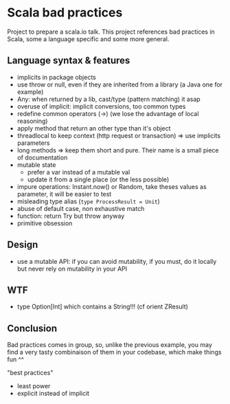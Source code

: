 # Scala bad practices

Project to prepare a scala.io talk.
This project references bad practices in Scala, some a language specific and some more general.

## Language syntax & features

- implicits in package objects
- use throw or null, even if they are inherited from a library (a Java one for example)
- Any: when returned by a lib, cast/type (pattern matching) it asap
- overuse of implicit: implicit conversions, too common types
- redefine common operators (->) (we lose the advantage of local reasoning)
- apply method that return an other type than it's object
- threadlocal to keep context (http request or transaction) => use implicits parameters
- long methods => keep them short and pure. Their name is a small piece of documentation
- mutable state
    - prefer a var instead of a mutable val
    - update it from a single place (or the less possible)
- impure operations: Instant.now() or Random, take theses values as parameter, it will be easier to test
- misleading type alias (`type ProcessResult = Unit`)
- abuse of default case, non exhaustive match
- function: return Try but throw anyway
- primitive obsession

## Design

- use a mutable API: if you can avoid mutability, if you must, do it locally but never rely on mutability in your API

## WTF

- type Option[Int] which contains a String!!! (cf orient ZResult)

## Conclusion

Bad practices comes in group, so, unlike the previous example, you may find a very tasty combinaison of them in your codebase, which make things fun ^^


"best practices"
- least power
- explicit instead of implicit
